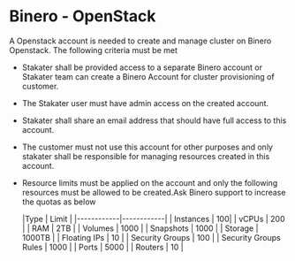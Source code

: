 # Binero - OpenStack

A Openstack account is needed to create and manage cluster on Binero Openstack. The following criteria must be met

- Stakater shall be provided access to a separate Binero account or Stakater team can create a Binero Account for cluster provisioning of customer.
- The Stakater user must have admin access on the created account.
- Stakater shall share an email address that should have full access to this account.
- The customer must not use this account for other purposes and only stakater shall be responsible for managing resources created in this account.
- Resource limits must be applied on the account and only the following resources must be allowed to be created.Ask Binero support to increase the quotas as below

  |Type        | Limit |
      |------------|------------|
  | Instances | 100|
  | vCPUs | 200 |
  | RAM | 2TB |
  | Volumes | 1000 |
  | Snapshots | 1000 |
  | Storage | 1000TB |
  | Floating IPs | 10 |
  | Security Groups | 100 |
  | Security Groups Rules | 1000 |
  | Ports	 | 5000 |
  | Routers | 10 |

